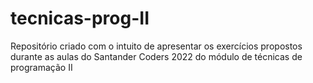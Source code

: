 # tecnicas-prog-II
Repositório criado com o intuito de apresentar os exercícios propostos durante as aulas do Santander Coders 2022 do módulo de técnicas de programação II
